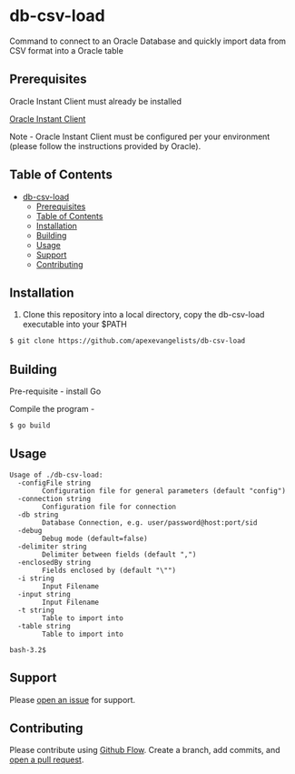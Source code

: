 # db-csv-load

Command to connect to an Oracle Database and quickly import data from CSV format into a Oracle table

## Prerequisites

Oracle Instant Client must already be installed

[Oracle Instant Client](https://www.oracle.com/database/technologies/instant-client.html)

Note - Oracle Instant Client must be configured per your environment (please follow the instructions provided by Oracle).

## Table of Contents

- [db-csv-load](#db-csv-load)
  - [Prerequisites](#Prerequisites)
  - [Table of Contents](#Table-of-Contents)
  - [Installation](#Installation)
  - [Building](#Building)
  - [Usage](#Usage)
  - [Support](#Support)
  - [Contributing](#Contributing)

## Installation

1) Clone this repository into a local directory, copy the db-csv-load executable into your $PATH

```bash
$ git clone https://github.com/apexevangelists/db-csv-load
```

## Building

Pre-requisite - install Go

Compile the program -

```bash
$ go build
```

## Usage

```bash-3.2$ ./db-csv-load -h
Usage of ./db-csv-load:
  -configFile string
    	Configuration file for general parameters (default "config")
  -connection string
    	Configuration file for connection
  -db string
    	Database Connection, e.g. user/password@host:port/sid
  -debug
    	Debug mode (default=false)
  -delimiter string
    	Delimiter between fields (default ",")
  -enclosedBy string
    	Fields enclosed by (default "\"")
  -i string
    	Input Filename
  -input string
    	Input Filename
  -t string
    	Table to import into
  -table string
    	Table to import into

bash-3.2$
```

## Support

Please [open an issue](https://github.com/apexevangelists/db-csv-load/issues/new) for support.

## Contributing

Please contribute using [Github Flow](https://guides.github.com/introduction/flow/). Create a branch, add commits, and [open a pull request](https://github.com/apexevangelists/db-csv-load/compare).